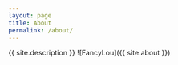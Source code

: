 ```yaml
---
layout: page
title: About
permalink: /about/
---
```

{{ site.description }}
![FancyLou]({{ site.about }})

